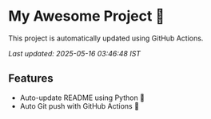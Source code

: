 # My Awesome Project 🚀

This project is automatically updated using GitHub Actions.

_Last updated: 2025-05-16 03:46:48 IST_

## Features
- Auto-update README using Python 🐍
- Auto Git push with GitHub Actions 🤖
